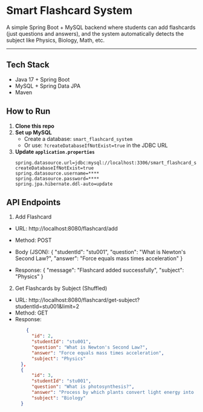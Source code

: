  # Smart Flashcard System

A simple Spring Boot + MySQL backend where students can add flashcards (just questions and answers),
and the system automatically detects the subject like Physics, Biology, Math, etc.

---

##  Tech Stack
- Java 17 + Spring Boot  
- MySQL + Spring Data JPA  
- Maven

##  How to Run

1. **Clone this repo**
2. **Set up MySQL**  
   - Create a database: `smart_flashcard_system`  
   - Or use: `?createDatabaseIfNotExist=true` in the JDBC URL
3. **Update `application.properties`**
   ```properties
   spring.datasource.url=jdbc:mysql://localhost:3306/smart_flashcard_system?createDatabaseIfNotExist=true
   spring.datasource.username=****
   spring.datasource.password=****
   spring.jpa.hibernate.ddl-auto=update

 ## API Endpoints
1. Add Flashcard
 - URL: http://localhost:8080/flashcard/add
- Method: POST
- Body (JSON):
{
  "studentId": "stu001",
  "question": "What is Newton's Second Law?",
  "answer": "Force equals mass times acceleration"
}

- Response:
{
  "message": "Flashcard added successfully",
  "subject": "Physics"
}

2. Get Flashcards by Subject (Shuffled)
- URL: http://localhost:8080/flashcard/get-subject?studentId=stu001&limit=2
- Method: GET
- Response:
  ```json
      {
        "id": 2,
        "studentId": "stu001",
        "question": "What is Newton's Second Law?",
        "answer": "Force equals mass times acceleration",
        "subject": "Physics"
    },
    {
        "id": 3,
        "studentId": "stu001",
        "question": "What is photosynthesis?",
        "answer": "Process by which plants convert light energy into chemical energy",
        "subject": "Biology"
    }


